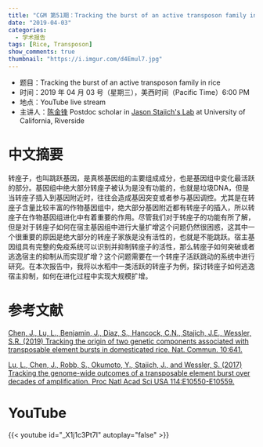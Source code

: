 ```yaml
---
title: "CGM 第51期：Tracking the burst of an active transposon family in rice"
date: "2019-04-03"
categories:
  - 学术报告
tags: [Rice, Transposon]
show_comments: true
thumbnail: "https://i.imgur.com/d4Emul7.jpg"
---
```



- 题目：Tracking the burst of an active transposon family in rice
- 时间：2019 年 04 月 03 号（星期三），美西时间（Pacific Time）6:00 PM
- 地点：YouTube live stream
- 主讲人：[陈金锋](http://lab.stajich.org/home/people/jinfeng-chen/) Postdoc scholar in [Jason Stajich's Lab](http://lab.stajich.org/home/welcome/) at University of California, Riverside



# 中文摘要

转座子，也叫跳跃基因，是真核基因组的主要组成成分，也是基因组中变化最活跃的部分。基因组中绝大部分转座子被认为是没有功能的，也就是垃圾DNA，但是当转座子插入到基因附近时，往往会造成基因突变或者参与基因调控。尤其是在转座子含量比较丰富的作物基因组中，绝大部分基因附近都有转座子的插入，所以转座子在作物基因组进化中有着重要的作用。尽管我们对于转座子的功能有所了解，但是对于转座子如何在宿主基因组中进行大量扩增这个问题仍然很困惑，这其中一个很重要的原因是绝大部分的转座子家族是没有活性的，也就是不能跳跃。宿主基因组具有完整的免疫系统可以识别并抑制转座子的活性，那么转座子如何突破或者逃逸宿主的抑制从而实现扩增？这个问题需要在一个转座子活跃跳动的系统中进行研究。在本次报告中，我将以水稻中一类活跃的转座子为例，探讨转座子如何逃逸宿主抑制，如何在进化过程中实现大规模扩增。



# 参考文献

[Chen, J., Lu, L., Benjamin, J., Diaz, S., Hancock, C.N., Stajich, J.E., Wessler, S.R. (2019) Tracking the origin of two genetic components associated with transposable element bursts in domesticated rice. Nat. Commun. 10:641.](https://www.nature.com/articles/s41467-019-08451-3)

[Lu, L., Chen, J., Robb, S., Okumoto, Y., Stajich, J., and Wessler, S. (2017) Tracking the genome-wide outcomes of a transposable element burst over decades of amplification. Proc Natl Acad Sci USA 114:E10550-E10559.](https://www.pnas.org/content/114/49/E10550.long)




# YouTube

{{< youtube id="_X1j1c3Pt7I" autoplay="false" >}}
